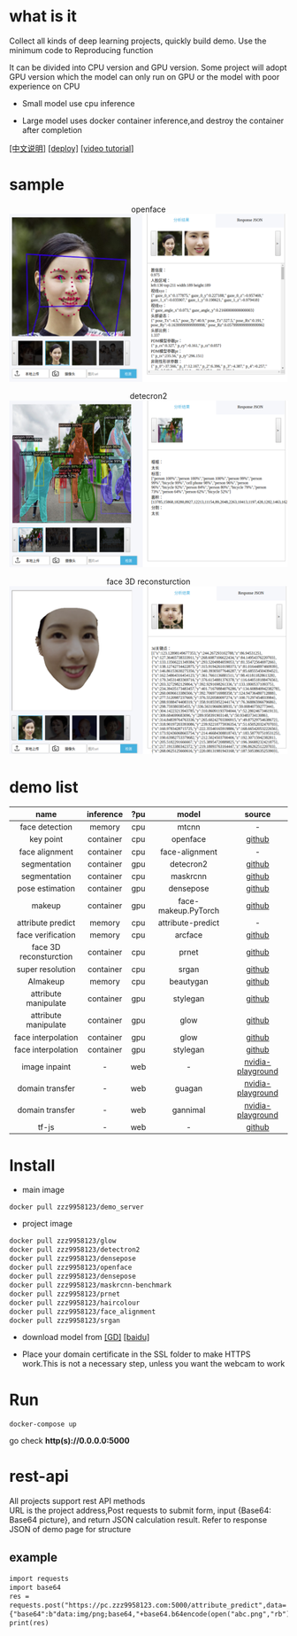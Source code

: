 # what is it
Collect all kinds of deep learning projects, quickly build demo. Use the minimum code to Reproducing function 

It can be divided into CPU version and GPU version. Some project will adopt GPU version which the model can only run on GPU or the model with poor experience on CPU 

* Small model use cpu inference

* Large model uses docker container inference,and destroy the container after completion

[[中文说明]](/readme_cn.md) [[deploy]](https://pc.zzz9958123.com:5000) [[video tutorial]](https://youtu.be/qS3-gk3_UBI)

# sample
<p align="center">openface <br> <img src="./static/static_img/openfacesample.png" ></p>
<p align="center">detecron2 <br> <img src="./static/static_img/detectron2sample.png"></p>
<p align="center">face 3D reconsturction <br> <img src="./static/static_img/prnetsample.png" ></p>

# demo list
| name | inference | ?pu | model | source
| :-: | :-: | :-: | :-: | :-:
| face detection | memory | cpu | mtcnn | -
| key point | container | cpu | openface | [github](https://github.com/TadasBaltrusaitis/OpenFace)
| face alignment | container | cpu | face-alignment | -
| segmentation | container | gpu | detecron2 | [github](https://github.com/facebookresearch/detectron2)
| segmentation | container | cpu | maskrcnn | [github](https://github.com/facebookresearch/maskrcnn-benchmark)
| pose estimation | container | gpu | densepose | [github](https://github.com/facebookresearch/DensePose)
| makeup | container | gpu | face-makeup.PyTorch | [github](https://github.com/zllrunning/face-makeup.PyTorch)
| attribute predict | memory | cpu | attribute-predict | -
| face verification | memory | cpu | arcface | [github](https://github.com/deepinsight/insightface)
| face 3D reconsturction | container | cpu | prnet | [github](https://github.com/YadiraF/PRNet)
| super resolution | container | cpu | srgan | [github](https://github.com/brade31919/SRGAN-tensorflow)
| AImakeup | memory | cpu | beautygan | [github](https://github.com/Honlan/BeautyGAN)
| attribute manipulate | container | gpu | stylegan | [github](https://github.com/NVlabs/stylegan)
| attribute manipulate | container | gpu | glow | [github](https://github.com/openai/glow)
| face interpolation | container | gpu | glow | [github](https://github.com/openai/glow)
| face interpolation | container | gpu | stylegan | [github](https://github.com/NVlabs/stylegan)
| image inpaint | - | web | - | [nvidia-playground](https://www.nvidia.com/en-us/research/ai-playground/)
| domain transfer | - | web | guagan | [nvidia-playground](https://www.nvidia.com/en-us/research/ai-playground/)
| domain transfer | - | web | gannimal | [nvidia-playground](https://www.nvidia.com/en-us/research/ai-playground/)
| tf-js | - | web | - | [github](https://github.com/justadudewhohacks/face-api.js)



# Install
* main image
```
docker pull zzz9958123/demo_server
```
* project image
```
docker pull zzz9958123/glow
docker pull zzz9958123/detectron2
docker pull zzz9958123/densepose
docker pull zzz9958123/openface
docker pull zzz9958123/densepose
docker pull zzz9958123/maskrcnn-benchmark
docker pull zzz9958123/prnet
docker pull zzz9958123/haircolour
docker pull zzz9958123/face_alignment
docker pull zzz9958123/srgan
```

* download model from [[GD]](https://drive.google.com/drive/folders/1YV2B_WE5CtpFzokCTtM1rTFxB3ebRuY-?usp=sharing) [[baidu]](https://pan.baidu.com/s/1XAOyBFsvwKMAwt4sSEQ0TQ)

* Place your domain certificate in the SSL folder to make HTTPS work.This is not a necessary step, unless you want the webcam to work

# Run
```
docker-compose up
```
go check **http(s)://0.0.0.0:5000** 


# rest-api
All projects support rest API methods  
URL is the project address,Post requests to submit form, input {Base64: Base64 picture}, and return JSON calculation result. Refer to response JSON of demo page for structure

## example
```
import requests
import base64
res = requests.post("https://pc.zzz9958123.com:5000/attribute_predict",data={"base64":b"data:img/png;base64,"+base64.b64encode(open("abc.png","rb").read())}).content
print(res)
```

